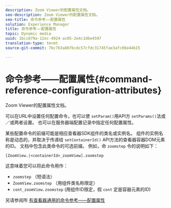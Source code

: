 ```yaml
---
description: Zoom Viewer的配置属性文档。
seo-description: Zoom Viewer的配置属性文档。
seo-title: 命令参考——配置属性
solution: Experience Manager
title: 命令参考——配置属性
topic: Dynamic media
uuid: 1bcc879a-12ec-4924-ac05-2e4c1d6e4597
translation-type: tm+mt
source-git-commit: 7bc7b3a86fbcdc57cfdc31745fae3afc06e44b15

---
```



# 命令参考——配置属性{#command-reference-configuration-attributes}

Zoom Viewer的配置属性文档。

可以在URL中设置任何配置命令，也可以使 `setParam()`用API方 `setParams()`法或／或两者设置。 也可以在服务器端配置记录中指定任何配置属性。

某些配置命令的前缀可能是相应查看器SDK组件的类名或实例名。 组件的实例名称是动态的，并取决于传递给 `setContainerId()` API方法的查看器容器DOM元素的ID。 文档中包含此类命令的可选前缀。 例如，命 `zoomstep` 令的说明如下：

`[ZoomView.|<containerId>_zoomView].zoomstep`

这意味着您可以将此命令用作：

* `zoomstep` （短语法）
* `ZoomView.zoomstep` （用组件类名称限定）
* `cont_zoomView.zoomstep` (用组件ID限定，假 `cont` 定是容器元素的ID)

另请参阅所 [有查看器通用的命令参考——配置属性](../../../r-html5-viewer-20-cmdref-configattrib/r-html5-viewer-20-cmdref-configattrib.md#concept-850e0f2c49b949deb7cfbfd330d329bd)
